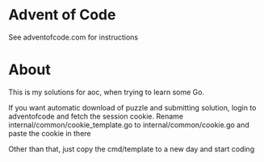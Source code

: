 Advent of Code
==============

See adventofcode.com for instructions

About
=====
This is my solutions for aoc, when trying to learn some Go.

If you want automatic download of puzzle and submitting solution, login to
adventofcode and fetch the session cookie. Rename
internal/common/cookie_template.go to internal/common/cookie.go and paste the
cookie in there

Other than that, just copy the cmd/template to a new day and start coding
